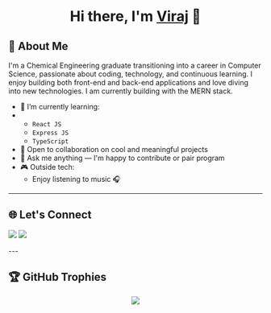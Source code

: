 <h1 align="center">Hi there, I'm <a href="https://github.com/virajkc1">Viraj</a> 👋</h1>

## 🧠 About Me

I'm a Chemical Engineering graduate transitioning into a career in Computer Science, passionate about coding, technology, and continuous learning. I enjoy building both front-end and back-end applications and love diving into new technologies. I am currently building with the MERN stack.

- 🌱 I’m currently learning:
- - `React JS`
  - `Express JS`
  - `TypeScript`
- 💼 Open to collaboration on cool and meaningful projects
- 💬 Ask me anything — I'm happy to contribute or pair program
- 🎮 Outside tech:
  - Enjoy listening to music 🎧
---

## 🌐 Let's Connect

<p align="left">
  <a href="mailto:virajkc1@gmail.com"><img src="https://img.shields.io/badge/Gmail-D14836?style=for-the-badge&logo=gmail&logoColor=white" /></a>
  <a href="https://www.linkedin.com/in/viraj-chapaneri"><img src="https://img.shields.io/badge/LinkedIn-0A66C2?style=for-the-badge&logo=linkedin&logoColor=white" /></a>
</p>
---

## 🏆 GitHub Trophies

<p align="center">
  <img src="https://github-profile-trophy.vercel.app/?username=virajkc1&theme=gruvbox" />
</p>
